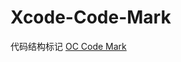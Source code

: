 # Xcode-Code-Mark
代码结构标记
[OC Code Mark](https://github.com/yu0winter/Xcode-Code-Mark/blob/master/Xcode%E4%B8%ADOC%E5%B8%B8%E7%94%A8%E4%BB%A3%E7%A0%81%E5%9D%97.md)
